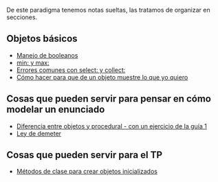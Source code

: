 De este paradigma tenemos notas sueltas, las tratamos de organizar en secciones.

Objetos básicos
---------------

-   [Manejo de booleanos](manejo-de-booleanos.md)
-   [min: y max:](min--y-max-.md)
-   [Errores comunes con select: y collect:](errores-comunes-con-select--y-collect-.md)
-   [Cómo hacer para que de un objeto muestre lo que yo quiero](como-hacer-para-que-de-un-objeto-muestre-lo-que-yo-quiero.md)

Cosas que pueden servir para pensar en cómo modelar un enunciado
----------------------------------------------------------------

-   [Diferencia entre objetos y procedural - con un ejercicio de la guía 1](diferencia-entre-objetos-y-procedural---con-un-ejercicio-de-la-guia-1.md)
-   [Ley de demeter](ley-de-demeter.md)

Cosas que pueden servir para el TP
----------------------------------

-   [Métodos de clase para crear objetos inicializados](metodos-de-clase-para-crear-objetos-inicializados.md)

